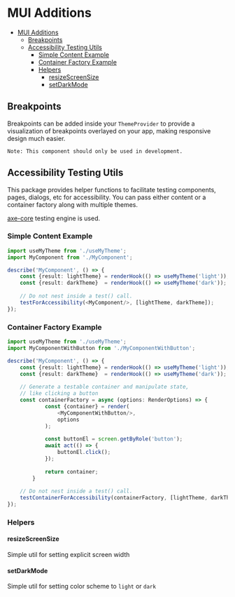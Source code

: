 # MUI Additions

<!-- TOC -->
* [MUI Additions](#mui-additions)
  * [Breakpoints](#breakpoints)
  * [Accessibility Testing Utils](#accessibility-testing-utils)
    * [Simple Content Example](#simple-content-example)
    * [Container Factory Example](#container-factory-example)
    * [Helpers](#helpers)
      * [resizeScreenSize](#resizescreensize)
      * [setDarkMode](#setdarkmode)
<!-- TOC -->

## Breakpoints

Breakpoints can be added inside your `ThemeProvider` to provide a visualization of breakpoints overlayed on your app, making responsive design much easier. 

```
Note: This component should only be used in development.
```


## Accessibility Testing Utils

This package provides helper functions to facilitate testing components, pages, dialogs, etc for accessibility. You can pass either content or a container factory along with multiple themes.

[axe-core](https://github.com/dequelabs/axe-core) testing engine is used.

### Simple Content Example
```typescript
import useMyTheme from './useMyTheme';
import MyComponent from './MyComponent';

describe('MyComponent', () => {
    const {result: lightTheme} = renderHook(() => useMyTheme('light'));
    const {result: darkTheme}  = renderHook(() => useMyTheme('dark'));
    
    // Do not nest inside a test() call.
    testForAccessibility(<MyComponent/>, [lightTheme, darkTheme]);
});
```

### Container Factory Example
```typescript
import useMyTheme from './useMyTheme';
import MyComponentWithButton from './MyComponentWithButton';

describe('MyComponent', () => {
    const {result: lightTheme} = renderHook(() => useMyTheme('light'));
    const {result: darkTheme}  = renderHook(() => useMyTheme('dark'));
    
    // Generate a testable container and manipulate state, 
    // like clicking a button
    const containerFactory = async (options: RenderOptions) => {
            const {container} = render(
                <MyComponentWithButton/>,
                options
            );
            
            const buttonEl = screen.getByRole('button');
            await act(() => {
                buttonEl.click();
            });
            
            return container;
        }
    
    // Do not nest inside a test() call.
    testContainerForAccessibility(containerFactory, [lightTheme, darkTheme]);
});
```

### Helpers

#### resizeScreenSize

Simple util for setting explicit screen width

#### setDarkMode

Simple util for setting color scheme to `light` or `dark`